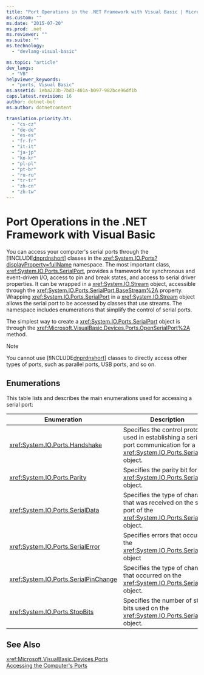 ```yaml
---
title: "Port Operations in the .NET Framework with Visual Basic | Microsoft Docs"
ms.custom: ""
ms.date: "2015-07-20"
ms.prod: .net
ms.reviewer: ""
ms.suite: ""
ms.technology: 
  - "devlang-visual-basic"

ms.topic: "article"
dev_langs: 
  - "VB"
helpviewer_keywords: 
  - "ports, Visual Basic"
ms.assetid: 1eba223b-7bd3-401a-b097-982bce96df1b
caps.latest.revision: 16
author: dotnet-bot
ms.author: dotnetcontent

translation.priority.ht: 
  - "cs-cz"
  - "de-de"
  - "es-es"
  - "fr-fr"
  - "it-it"
  - "ja-jp"
  - "ko-kr"
  - "pl-pl"
  - "pt-br"
  - "ru-ru"
  - "tr-tr"
  - "zh-cn"
  - "zh-tw"
---
```

# Port Operations in the .NET Framework with Visual Basic
You can access your computer's serial ports through the [!INCLUDE[dnprdnshort](~/includes/dnprdnshort-md.md)] classes in the <xref:System.IO.Ports?displayProperty=fullName> namespace. The most important class, <xref:System.IO.Ports.SerialPort>, provides a framework for synchronous and event-driven I/O, access to pin and break states, and access to serial driver properties. It can be wrapped in a <xref:System.IO.Stream> object, accessible through the <xref:System.IO.Ports.SerialPort.BaseStream%2A> property. Wrapping <xref:System.IO.Ports.SerialPort> in a <xref:System.IO.Stream> object allows the serial port to be accessed by classes that use streams. The namespace includes enumerations that simplify the control of serial ports.  
  
 The simplest way to create a <xref:System.IO.Ports.SerialPort> object is through the <xref:Microsoft.VisualBasic.Devices.Ports.OpenSerialPort%2A> method.  
  
> [!NOTE]
>  You cannot use [!INCLUDE[dnprdnshort](~/includes/dnprdnshort-md.md)] classes to directly access other types of ports, such as parallel ports, USB ports, and so on.  
  
## Enumerations  
 This table lists and describes the main enumerations used for accessing a serial port:  
  
|Enumeration|Description|  
|---|---|   
|<xref:System.IO.Ports.Handshake>|Specifies the control protocol used in establishing a serial port communication for a <xref:System.IO.Ports.SerialPort> object.|  
|<xref:System.IO.Ports.Parity>|Specifies the parity bit for a <xref:System.IO.Ports.SerialPort> object.|  
|<xref:System.IO.Ports.SerialData>|Specifies the type of character that was received on the serial port of the <xref:System.IO.Ports.SerialPort> object.|  
|<xref:System.IO.Ports.SerialError>|Specifies errors that occur on the <xref:System.IO.Ports.SerialPort> object|  
|<xref:System.IO.Ports.SerialPinChange>|Specifies the type of change that occurred on the <xref:System.IO.Ports.SerialPort> object.|  
|<xref:System.IO.Ports.StopBits>|Specifies the number of stop bits used on the <xref:System.IO.Ports.SerialPort> object.|  
  
## See Also  
 <xref:Microsoft.VisualBasic.Devices.Ports>   
 [Accessing the Computer's Ports](../../../../visual-basic/developing-apps/programming/computer-resources/accessing-the-computer-s-ports.md)